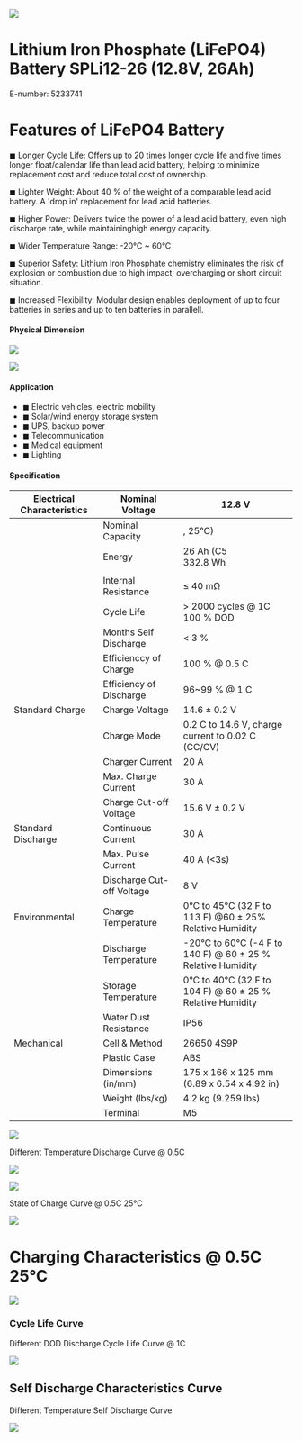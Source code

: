 ![](_page_0_Picture_0.jpeg)

# Lithium Iron Phosphate (LiFePO4) Battery SPLi12-26 (12.8V, 26Ah)

E-number: 5233741

# Features of LiFePO4 Battery

◼ Longer Cycle Life: Offers up to 20 times longer cycle life and five times longer float/calendar life than lead acid battery, helping to minimize replacement cost and reduce total cost of ownership.

◼ Lighter Weight: About 40 % of the weight of a comparable lead acid battery. A 'drop in' replacement for lead acid batteries.

◼ Higher Power: Delivers twice the power of a lead acid battery, even high discharge rate, while maintaininghigh energy capacity.

◼ Wider Temperature Range: -20°C ~ 60°C

◼ Superior Safety: Lithium Iron Phosphate chemistry eliminates the risk of explosion or combustion due to high impact, overcharging or short circuit situation.

◼ Increased Flexibility: Modular design enables deployment of up to four batteries in series and up to ten batteries in parallell.

#### Physical Dimension

![](_page_0_Figure_11.jpeg)

![](_page_0_Figure_12.jpeg)

#### Application

- ◼ Electric vehicles, electric mobility
- ◼ Solar/wind energy storage system
- ◼ UPS, backup power
- ◼ Telecommunication
- ◼ Medical equipment
- ◼ Lighting

#### Specification

| Electrical Characteristics | Nominal Voltage           | 12.8 V                                                      |
|----------------------------|---------------------------|-------------------------------------------------------------|
|                            | Nominal Capacity          | , 25°C)                                                     |
|                            | Energy                    | 26 Ah (C5<br>332.8 Wh                                       |
|                            |                           |                                                             |
|                            | Internal Resistance       | ≤ 40 mΩ                                                     |
|                            | Cycle Life                | > 2000 cycles @ 1C 100 % DOD                                |
|                            | Months Self Discharge     | < 3 %                                                       |
|                            | Efficienccy of Charge     | 100 % @ 0.5 C                                               |
|                            | Efficiency of Discharge   | 96~99 % @ 1 C                                               |
| Standard Charge            | Charge Voltage            | 14.6 ± 0.2 V                                                |
|                            | Charge Mode               | 0.2 C to 14.6 V, charge current to 0.02 C (CC/CV)           |
|                            | Charger Current           | 20 A                                                        |
|                            | Max. Charge Current       | 30 A                                                        |
|                            | Charge Cut-off Voltage    | 15.6 V ± 0.2 V                                              |
| Standard Discharge         | Continuous Current        | 30 A                                                        |
|                            | Max. Pulse Current        | 40 A (<3s)                                                  |
|                            | Discharge Cut-off Voltage | 8 V                                                         |
| Environmental              | Charge Temperature        | 0°C to 45°C (32 F to 113 F) @60 ± 25% Relative Humidity     |
|                            | Discharge Temperature     | -20°C to 60°C (-4 F to 140 F) @ 60 ± 25 % Relative Humidity |
|                            | Storage Temperature       | 0°C to 40°C (32 F to 104 F) @ 60 ± 25 % Relative Humidity   |
|                            | Water Dust Resistance     | IP56                                                        |
| Mechanical                 | Cell & Method             | 26650 4S9P                                                  |
|                            | Plastic Case              | ABS                                                         |
|                            | Dimensions (in/mm)        | 175 x 166 x 125 mm (6.89 x 6.54 x 4.92 in)                  |
|                            | Weight (lbs/kg)           | 4.2 kg (9.259 lbs)                                          |
|                            | Terminal                  | M5                                                          |

![](_page_1_Figure_0.jpeg)

Different Temperature Discharge Curve @ 0.5C

![](_page_1_Figure_2.jpeg)

![](_page_1_Figure_3.jpeg)

State of Charge Curve @ 0.5C 25°C

![](_page_1_Figure_5.jpeg)

# Charging Characteristics @ 0.5C 25°C

![](_page_1_Figure_7.jpeg)

### Cycle Life Curve

Different DOD Discharge Cycle Life Curve @ 1C

![](_page_1_Figure_10.jpeg)

## Self Discharge Characteristics Curve

Different Temperature Self Discharge Curve

![](_page_1_Figure_13.jpeg)